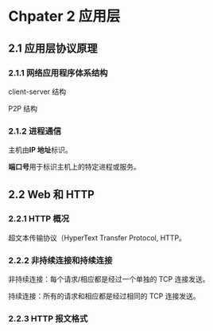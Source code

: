 # Chpater 2 应用层

## 2.1 应用层协议原理

### 2.1.1 网络应用程序体系结构

client-server 结构

P2P 结构

### 2.1.2 进程通信

主机由**IP 地址**标识。

**端口号**用于标识主机上的特定进程或服务。

## 2.2 Web 和 HTTP

### 2.2.1 HTTP 概况

超文本传输协议（HyperText Transfer Protocol, HTTP。

### 2.2.2 非持续连接和持续连接

非持续连接：每个请求/相应都是经过一个单独的 TCP 连接发送。

持续连接：所有的请求和相应都是经过相同的 TCP 连接发送。

### 2.2.3 HTTP 报文格式
